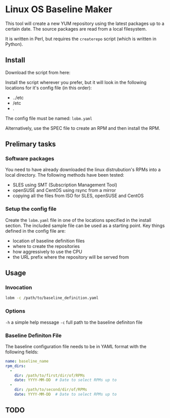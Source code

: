 # Linux OS Baseline Maker

This tool will create a new YUM repository using the latest packages up to a certain date.  The source packages are read from a local filesystem.

It is written in Perl, but requires the `createrepo` script (which is written in Python).

## Install

Download the script from here:

Install the script wherever you prefer, but it will look in the following locations for it's config file (in this order):
* ../etc
* /etc
* .

The config file must be named: `lobm.yaml`

Alternatively, use the SPEC file to create an RPM and then install the RPM.

## Prelimary tasks

### Software packages
You need to have already downloaded the linux distrubution's RPMs into a local directory.  The following methods have been tested:
* SLES using SMT (Subscription Management Tool)
* openSUSE and CentOS using rsync from a mirror
* copying all the files from ISO for SLES, openSUSE and CentOS

### Setup the config file
Create the `lobm.yaml` file in one of the locations specified in the install section.  The included sample file can be used as a starting point.  Key things defined in the config file are:
* location of baseline definition files
* where to create the repositories
* how aggressively to use the CPU
* the URL prefix where the repository will be served from

## Usage

### Invocation
```bash
lobm -c /path/to/baseline_definition.yaml
```

### Options
`-h` a simple help message
`-c` full path to the baseline definiton file 

### Baseline Definiton File
The baseline configuration file needs to be in YAML format with the following fields:
```yaml
name: baseline_name
rpm_dirs:
  -
    dir: /path/to/first/dir/of/RPMs
    date: YYYY-MM-DD  # Date to select RPMs up to
  -
    dir: /path/to/second/dir/of/RPMs
    date: YYYY-MM-DD  # Date to select RPMs up to
```

## TODO

